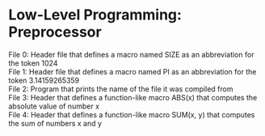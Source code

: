 <h1>Low-Level Programming: Preprocessor</h1>
File 0: Header file that defines a macro named SIZE as an abbreviation for the token 1024<br>
File 1: Header file that defines a macro named PI as an abbreviation for the token 3.14159265359<br>
File 2: Program that prints the name of the file it was compiled from<br>
File 3: Header that defines a function-like macro ABS(x) that computes the absolute value of number x<br>
File 4: Header that defines a function-like macro SUM(x, y) that computes the sum of numbers x and y
